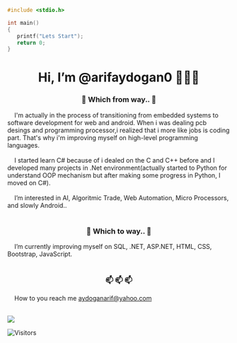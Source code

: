 ````C
#include <stdio.h>

int main()
{
   printf("Lets Start");
   return 0;
}
````
<div align="center"><h1>Hi, I’m @arifaydogan0 👋👋👋</h1></div>

<div align="center"><h3>👀 Which from way.. 👀</h3> </div>
&nbsp; &nbsp; I'm actually in the process of transitioning from embedded systems to software development for web and android. When i was dealing pcb desings and programming processor,i realized that i more like jobs is  coding part. That's why i'm improving myself on high-level programming languages.<br><br>
&nbsp; &nbsp; I started learn C# because of i dealed on the C and C++ before and I developed many projects in .Net environment(actually started to Python for understand OOP mechanism but after making some progress in Python, I moved on C#).<br><br>
&nbsp; &nbsp; I’m interested in AI, Algoritmic Trade, Web Automation, Micro Processors, and slowly Android..  <br><br>

<div align="center"><h3>🌱 Which to way.. 🌱 </h3> </div>
&nbsp; &nbsp; I’m currently improving myself on SQL, .NET, ASP.NET, HTML, CSS, Bootstrap, JavaScript.  <br><br>

<div align="center"><h3>📫 📫 📫 </h3> </div>  
&nbsp; &nbsp; How to you reach me <a href="mailto:example@example.com"> aydoganarif@yahoo.com </a>  <br><br>


<a align="center" href="http://www.google.com">

<img src="[images/resim.jpg](https://camo.githubusercontent.com/8df5c5267c447a8636747f0aaed75d9f0aec586ebb628280157beaad2f8c6764/68747470733a2f2f6b6f6d617265762e636f6d2f67687076632f3f757365726e616d653d796f75722d6769746875622d617269666179646f67616e30267374796c653d63656e746572)"></a>
   
![Visitors](https://komarev.com/ghpvc/?username=your-github-arifaydogan0&style=center)   
<!---
arifaydogan0/arifaydogan0 is a ✨ special ✨ repository because its `README.md` (this file) appears on your GitHub profile.
You can click the Preview link to take a look at your changes.
--->
